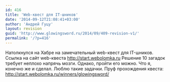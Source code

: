 ```yaml
---
id: 416
title: 'Web-квест для IT-шников'
date: '2014-09-12T21:08:41+03:00'
author: 'Андрей Гуцу'
layout: revision
guid: 'http://www.glowingsword.ru/2014/09/409-revision-v1/'
permalink: '/?p=416'
---
```


Натолкнулся на Хабре на замечательный web-квест для IT-шников. Ссылка на сайт web-квеста http://start.webolomka.ru 
Решение 10 загадок требует неплохо напрячь мозги. Однако, пройти его можно. Что я, конечно же и сделал. Люблю такие задачки. Пруф прохождения квеста: http://start.webolomka.ru/winners/glowingsword/